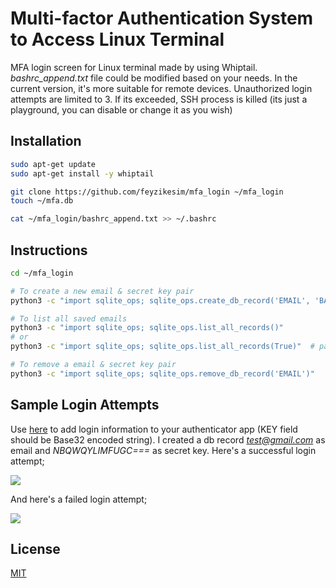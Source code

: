 # Multi-factor Authentication System to Access Linux Terminal

MFA login screen for Linux terminal made by using Whiptail. *bashrc_append.txt* file could be modified based on your needs. In the current version, it's more suitable for remote devices. Unauthorized login attempts are limited to 3. If its exceeded, SSH process is killed (its just a playground, you can disable or change it as you wish)

## Installation

```bash
sudo apt-get update
sudo apt-get install -y whiptail

git clone https://github.com/feyzikesim/mfa_login ~/mfa_login
touch ~/mfa.db

cat ~/mfa_login/bashrc_append.txt >> ~/.bashrc
```

## Instructions
```bash
cd ~/mfa_login

# To create a new email & secret key pair
python3 -c "import sqlite_ops; sqlite_ops.create_db_record('EMAIL', 'BASE32 ENCODED STRING')"

# To list all saved emails
python3 -c "import sqlite_ops; sqlite_ops.list_all_records()"
# or
python3 -c "import sqlite_ops; sqlite_ops.list_all_records(True)"  # pass True to view emails with secret keys

# To remove a email & secret key pair
python3 -c "import sqlite_ops; sqlite_ops.remove_db_record('EMAIL')"
```

## Sample Login Attempts
Use [here](https://dan.hersam.com/tools/gen-qr-code.php) to add login information to your authenticator app (KEY field should be Base32 encoded string). I created a db record *test@gmail.com* as email and *NBQWQYLIMFUGC===* as secret key. Here's a successful login attempt;

![](https://github.com/feyzikesim/mfa_login/blob/main/pictures/successful_login.gif)

And here's a failed login attempt;

![](https://github.com/feyzikesim/mfa_login/blob/main/pictures/failed_login.gif)

## License

[MIT](https://choosealicense.com/licenses/mit/)
